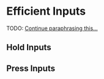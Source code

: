 # Efficient Inputs

TODO: [Continue paraphrasing this...](https://forums.nesdev.com/viewtopic.php?f=10&t=16276)

## Hold Inputs

## Press Inputs
